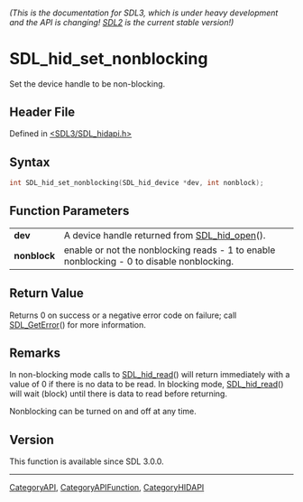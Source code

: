###### (This is the documentation for SDL3, which is under heavy development and the API is changing! [SDL2](https://wiki.libsdl.org/SDL2/) is the current stable version!)
# SDL_hid_set_nonblocking

Set the device handle to be non-blocking.

## Header File

Defined in [<SDL3/SDL_hidapi.h>](https://github.com/libsdl-org/SDL/blob/main/include/SDL3/SDL_hidapi.h)

## Syntax

```c
int SDL_hid_set_nonblocking(SDL_hid_device *dev, int nonblock);
```

## Function Parameters

|                  |                                                                                           |
| ---------------- | ----------------------------------------------------------------------------------------- |
| **dev**          | A device handle returned from [SDL_hid_open](SDL_hid_open)().                             |
| **nonblock**     | enable or not the nonblocking reads - 1 to enable nonblocking - 0 to disable nonblocking. |

## Return Value

Returns 0 on success or a negative error code on failure; call
[SDL_GetError](SDL_GetError)() for more information.

## Remarks

In non-blocking mode calls to [SDL_hid_read](SDL_hid_read)() will return
immediately with a value of 0 if there is no data to be read. In blocking
mode, [SDL_hid_read](SDL_hid_read)() will wait (block) until there is data
to read before returning.

Nonblocking can be turned on and off at any time.

## Version

This function is available since SDL 3.0.0.

----
[CategoryAPI](CategoryAPI), [CategoryAPIFunction](CategoryAPIFunction), [CategoryHIDAPI](CategoryHIDAPI)

